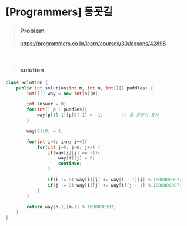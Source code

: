 # [Programmers] 등굣길



> ### Problem
>
> https://programmers.co.kr/learn/courses/30/lessons/42898

<br>

> ### solution

```java
class Solution {
    public int solution(int m, int n, int[][] puddles) {
        int[][] way = new int[n][m];

        int answer = 0;
        for(int[] p : puddles){
            way[p[1]-1][p[0]-1] = -1;       // 물 웅덩이 표시
        }

        way[0][0] = 1;

        for(int i=0; i<n; i++){
            for(int j=0; j<m; j++) {
                if(way[i][j] == -1){
                    way[i][j] = 0;
                    continue;
                }

                if(i != 0) way[i][j] += way[i - 1][j] % 1000000007;
                if(j != 0) way[i][j] += way[i][j - 1] % 1000000007;
            }
        }

        return way[n-1][m-1] % 1000000007;
    }
}
```